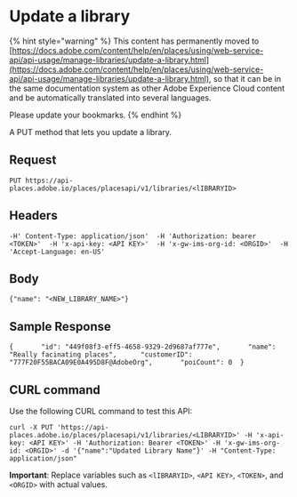 # Update a library

{% hint style="warning" %}
This content has permanently moved to [https://docs.adobe.com/content/help/en/places/using/web-service-api/api-usage/manage-libraries/update-a-library.html](https://docs.adobe.com/content/help/en/places/using/web-service-api/api-usage/manage-libraries/update-a-library.html), so that it can be in the same documentation system as other Adobe Experience Cloud content and be automatically translated into several languages.

Please update your bookmarks.
{% endhint %}

A PUT method that lets you update a library.

## Request <a id="request"></a>

```text
PUT https://api-places.adobe.io/places/placesapi/v1/libraries/<lIBRARYID>
```

## Headers <a id="headers"></a>

```text
-H' Content-Type: application/json'  -H 'Authorization: bearer <TOKEN>'  -H 'x-api-key: <API KEY>'  -H 'x-gw-ims-org-id: <ORGID>'  -H 'Accept-Language: en-US'
```

## Body <a id="body"></a>

```text
{"name": "<NEW_LIBRARY_NAME>"}
```

## Sample Response <a id="sample-response"></a>

```text
{       "id": "449f08f3-eff5-4658-9329-2d9687af777e",       "name": "Really facinating places",      "customerID": "777F20F55BACA09E0A495D8F@AdobeOrg",       "poiCount": 0  }
```

## CURL command <a id="curl-command"></a>

Use the following CURL command to test this API:

```text
curl -X PUT 'https://api-places.adobe.io/places/placesapi/v1/libraries/<LIBRARYID>' -H 'x-api-key: <API KEY>' -H 'Authorization: Bearer <TOKEN>' -H 'x-gw-ims-org-id: <ORGID>' -d '{"name":"Updated Library Name"}' -H "Content-Type: application/json"
```

**Important**: Replace variables such as `<lIBRARYID>`, `<API KEY>`, `<TOKEN>`, and `<ORGID>` with actual values.

